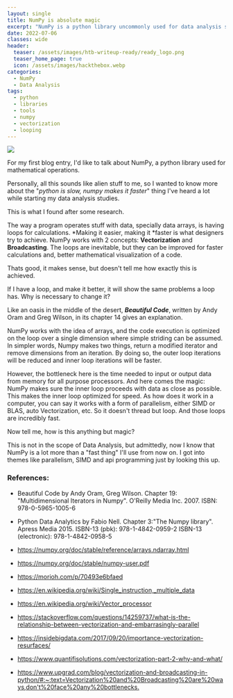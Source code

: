```yaml
---
layout: single
title: NumPy is absolute magic
excerpt: "NumPy is a python library uncommonly used for data analysis since other libraries built on top of it, like Pandas, are more useful, however their speed are thanks to NumPy inner looping optimization. This is achieved by Vectorization and Broadcasting. However, why does it really works in a computer?"
date: 2022-07-06
classes: wide
header:
  teaser: /assets/images/htb-writeup-ready/ready_logo.png
  teaser_home_page: true
  icon: /assets/images/hackthebox.webp
categories:
  - NumPy
  - Data Analysis
tags:
  - python
  - libraries
  - tools
  - numpy
  - vectorization
  - looping
---
```


![](/assets/images/htb-writeup-ready/ready_logo.png)


For my first blog entry, I'd like to talk about NumPy, a python library used for mathematical operations.

Personally, all this sounds like alien stuff to me, so I wanted to know more about the "*python is slow, numpy makes it faster*" thing I've heard a lot while starting my data analysis studies.

This is what I found after some research.

The way a program operates stuff with data, specially data arrays, is having loops for calculations. *Making it easier, making it *faster is what designers try to achieve.
NumPy works with 2 concepts: **Vectorization** and **Broadcasting**.
The loops are inevitable, but they can be improved for faster calculations and, better mathematical visualization of a code.

Thats good, it makes sense, but doesn't tell me how exactly this is achieved.

If I have a loop, and make it better, it will show the same problems a loop has. Why is necessary to change it?

Like an oasis in the middle of the desert, ***Beautiful Code***, written by Andy Oram and Greg Wilson, in its chapter 14 gives an explanation.

NumPy works with the idea of arrays, and the code execution is optimized on the loop over a single dimension where simple striding can be assumed.
In simpler words, Numpy makes two things, return a modified iterator and remove dimensions from an iteration.
By doing so, the outer loop iterations will be reduced and inner loop iterations will be faster.

However, the bottleneck here is the time needed to input or output data from memory for all purpose processors. And here comes the magic: NumPy makes sure the inner loop proceeds with data as close as possible. This makes the inner loop optimized for speed. As how does it work in a computer, you can say it works with a form of parallelism, either SIMD or BLAS, auto Vectorization, etc. So it doesn't thread but loop. And those loops are incredibly fast.


Now tell me, how is this anything but magic?


This is not in the scope of Data Analysis, but admittedly, now I know that NumPy is a lot more than a "fast thing" I'll use from now on. I got into themes like parallelism, SIMD and api programming just by looking this up. 


### References:
 - Beautiful Code by Andy Oram, Greg Wilson. Chapter 19: "Multidimensional Iterators in Numpy".  O'Reilly Media Inc. 2007. ISBN: 978-0-5965-1005-6

 - Python Data Analytics by Fabio Nell. Chapter 3:"The Numpy library". Apress Media 2015. ISBN-13 (pbk): 978-1-4842-0959-2 ISBN-13 (electronic): 978-1-4842-0958-5

 - <https://numpy.org/doc/stable/reference/arrays.ndarray.html>

 - <https://numpy.org/doc/stable/numpy-user.pdf>

 - <https://morioh.com/p/70493e6bfaed>

 - <https://en.wikipedia.org/wiki/Single_instruction,_multiple_data>

 - <https://en.wikipedia.org/wiki/Vector_processor>

 - <https://stackoverflow.com/questions/14259737/what-is-the-relationship-between-vectorization-and-embarrasingly-parallel>

 - <https://insidebigdata.com/2017/09/20/importance-vectorization-resurfaces/>

 - <https://www.quantifisolutions.com/vectorization-part-2-why-and-what/>

 - <https://www.upgrad.com/blog/vectorization-and-broadcasting-in-python/#:~:text=Vectorization%20and%20Broadcasting%20are%20ways,don't%20face%20any%20bottlenecks.>


